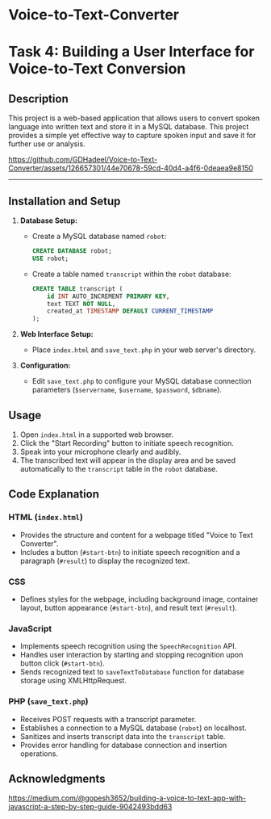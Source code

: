 # Voice-to-Text-Converter

# Task 4: Building a User Interface for Voice-to-Text Conversion

## Description
This project is a web-based application that allows users to convert spoken language into written text and store it in a MySQL database. This project provides a simple yet effective way to capture spoken input and save it for further use or analysis.

https://github.com/GDHadeel/Voice-to-Text-Converter/assets/126657301/44e70678-59cd-40d4-a4f6-0deaea9e8150

---

## Installation and Setup

1. **Database Setup:**

   - Create a MySQL database named `robot`:
     ```sql
     CREATE DATABASE robot;
     USE robot;
     ```
   - Create a table named `transcript` within the `robot` database:
     ```sql
     CREATE TABLE transcript (
         id INT AUTO_INCREMENT PRIMARY KEY,
         text TEXT NOT NULL,
         created_at TIMESTAMP DEFAULT CURRENT_TIMESTAMP
     );
     ```

2. **Web Interface Setup:**

   - Place `index.html` and `save_text.php` in your web server's directory.

3. **Configuration:**

   - Edit `save_text.php` to configure your MySQL database connection parameters (`$servername`, `$username`, `$password`, `$dbname`).

## Usage

1. Open `index.html` in a supported web browser.
2. Click the "Start Recording" button to initiate speech recognition.
3. Speak into your microphone clearly and audibly.
4. The transcribed text will appear in the display area and be saved automatically to the `transcript` table in the `robot` database.

## Code Explanation

### HTML (`index.html`)
- Provides the structure and content for a webpage titled "Voice to Text Converter".
- Includes a button (`#start-btn`) to initiate speech recognition and a paragraph (`#result`) to display the recognized text.

### CSS
- Defines styles for the webpage, including background image, container layout, button appearance (`#start-btn`), and result text (`#result`).

### JavaScript
- Implements speech recognition using the `SpeechRecognition` API.
- Handles user interaction by starting and stopping recognition upon button click (`#start-btn`).
- Sends recognized text to `saveTextToDatabase` function for database storage using XMLHttpRequest.

### PHP (`save_text.php`)
- Receives POST requests with a transcript parameter.
- Establishes a connection to a MySQL database (`robot`) on localhost.
- Sanitizes and inserts transcript data into the `transcript` table.
- Provides error handling for database connection and insertion operations.

## Acknowledgments
https://medium.com/@gopesh3652/building-a-voice-to-text-app-with-javascript-a-step-by-step-guide-9042493bdd63
